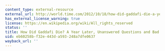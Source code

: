 ```yaml
---
content_type: external-resource
external_url: http://world.time.com/2012/10/18/how-did-gaddafi-die-a-year-later-unanswered-questions-and-bad-blood/
has_external_license_warning: true
license: https://en.wikipedia.org/wiki/All_rights_reserved
status: ''
title: How Did Gaddafi Die? A Year Later, Unanswered Questions and Bad Blood
uid: eb60258b-f32e-443d-a593-248a7dfe0637
wayback_url: ''
---
```

